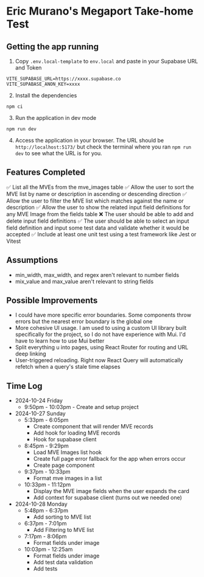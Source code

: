 # Eric Murano's Megaport Take-home Test

## Getting the app running

 1. Copy `.env.local-template` to `env.local` and paste in your Supabase URL and Token
   ```
   VITE_SUPABASE_URL=https://xxxx.supabase.co
   VITE_SUPABASE_ANON_KEY=xxxx

   ```
 2. Install the dependencies
   ```shell
   npm ci
   ```

 3. Run the application in dev mode
   ```shell
   npm run dev
   ```

 4. Access the application in your browser. The URL should be `http://localhost:5173/` but check the terminal where you ran `npm run dev` to see what the URL is for you.


## Features Completed

✅ List all the MVEs from the mve_images table
✅ Allow the user to sort the MVE list by name or description in ascending or descending direction
✅ Allow the user to filter the MVE list which matches against the name or description
✅ Allow the user to show the related input field definitions for any MVE Image from the fields table
❌ The user should be able to add and delete input field definitions
✅ The user should be able to select an input field definition and input some test data and validate whether it would be accepted
✅ Include at least one unit test using a test framework like Jest or Vitest

## Assumptions

 - min_width, max_width, and regex aren't relevant to number fields
 - mix_value and max_value aren't relevant to string fields

## Possible Improvements

 - I could have more specific error boundaries. Some components throw errors but the nearest error boundary is the global one
 - More cohesive UI usage. I am used to using a custom UI library built specifically for the project, so I do not have experience with Mui. I'd have to learn how to use Mui better
 - Split everything u into pages, using React Router for routing and URL deep linking
 - User-triggered reloading. Right now React Query will automatically refetch when a query's stale time elapses


## Time Log

- 2024-10-24 Friday
    - 9:50pm - 10:03pm - Create and setup project
- 2024-10-27 Sunday
    - 5:33pm - 6:05pm
        - Create component that will render MVE records
        - Add hook for loading MVE records
        - Hook for supabase client
    - 8:45pm - 9:29pm
        - Load MVE Images list hook
        - Create full page error fallback for the app when errors occur
        - Create page component
    - 9:37pm - 10:33pm
        - Format mve images in a list
    - 10:33pm - 11:12pm
        - Display the MVE image fields when the user expands the card
        - Add context for supabase client (turns out we needed one)
- 2024-10-28 Monday
    - 5:48pm - 6:37pm
        - Add sorting to MVE list
    - 6:37pm - 7:01pm
        - Add Filtering to MVE list
    - 7:17pm - 8:06pm
        - Format fields under image
    - 10:03pm - 12:25am
        - Format fields under image
        - Add test data validation
        - Add tests


